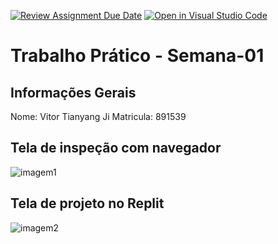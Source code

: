 [![Review Assignment Due Date](https://classroom.github.com/assets/deadline-readme-button-22041afd0340ce965d47ae6ef1cefeee28c7c493a6346c4f15d667ab976d596c.svg)](https://classroom.github.com/a/SEqSgEYu)
[![Open in Visual Studio Code](https://classroom.github.com/assets/open-in-vscode-2e0aaae1b6195c2367325f4f02e2d04e9abb55f0b24a779b69b11b9e10269abc.svg)](https://classroom.github.com/online_ide?assignment_repo_id=18373550&assignment_repo_type=AssignmentRepo)
# Trabalho Prático - Semana-01

## Informações Gerais
Nome: Vitor Tianyang Ji
Matricula: 891539

## Tela de inspeção com navegador
![imagem1](https://github.com/user-attachments/assets/ccbd6d4b-bc32-422f-a6ef-4d1d571f9399)


## Tela de projeto no Replit
![imagem2](https://github.com/user-attachments/assets/a65ad1bf-d56e-46af-9234-602bc552ed00)
